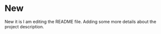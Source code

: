 # New
New it is
I am editing the README file. Adding some more details about the project description.
